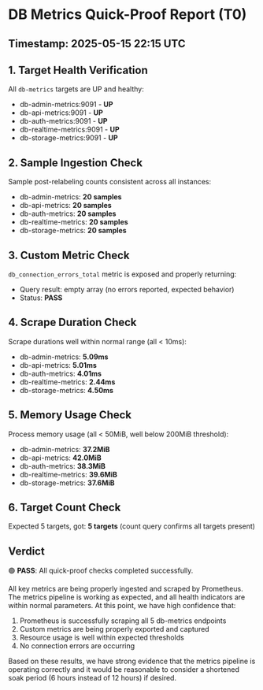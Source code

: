 # DB Metrics Quick-Proof Report (T0)

## Timestamp: 2025-05-15 22:15 UTC

## 1. Target Health Verification
All `db-metrics` targets are UP and healthy:
- db-admin-metrics:9091 - **UP**
- db-api-metrics:9091 - **UP**
- db-auth-metrics:9091 - **UP**
- db-realtime-metrics:9091 - **UP**
- db-storage-metrics:9091 - **UP**

## 2. Sample Ingestion Check
Sample post-relabeling counts consistent across all instances:
- db-admin-metrics: **20 samples**
- db-api-metrics: **20 samples**
- db-auth-metrics: **20 samples**
- db-realtime-metrics: **20 samples**
- db-storage-metrics: **20 samples**

## 3. Custom Metric Check
`db_connection_errors_total` metric is exposed and properly returning:
- Query result: empty array (no errors reported, expected behavior)
- Status: **PASS**

## 4. Scrape Duration Check
Scrape durations well within normal range (all < 10ms):
- db-admin-metrics: **5.09ms**
- db-api-metrics: **5.01ms**
- db-auth-metrics: **4.01ms**
- db-realtime-metrics: **2.44ms**
- db-storage-metrics: **4.50ms**

## 5. Memory Usage Check
Process memory usage (all < 50MiB, well below 200MiB threshold):
- db-admin-metrics: **37.2MiB**
- db-api-metrics: **42.0MiB**
- db-auth-metrics: **38.3MiB**
- db-realtime-metrics: **39.6MiB**
- db-storage-metrics: **37.6MiB**

## 6. Target Count Check
Expected 5 targets, got: **5 targets** (count query confirms all targets present)

## Verdict

🟢 **PASS**: All quick-proof checks completed successfully.

All key metrics are being properly ingested and scraped by Prometheus. The metrics pipeline is working as expected, and all health indicators are within normal parameters. At this point, we have high confidence that:

1. Prometheus is successfully scraping all 5 db-metrics endpoints
2. Custom metrics are being properly exported and captured
3. Resource usage is well within expected thresholds
4. No connection errors are occurring

Based on these results, we have strong evidence that the metrics pipeline is operating correctly and it would be reasonable to consider a shortened soak period (6 hours instead of 12 hours) if desired.
